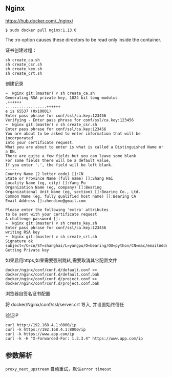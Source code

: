 ## Nginx

https://hub.docker.com/_/nginx/
```
$ sudo docker pull nginx:1.13.0
```


The :ro option causes these directors to be read only inside the container.


证书创建过程：

```
sh create_ca.sh
sh create_csr.sh
sh create_key.sh
sh create_crt.sh
```

创建记录
```
➜  Nginx git:(master) ✗ sh create_ca.sh
Generating RSA private key, 1024 bit long modulus
.++++++
..................++++++
e is 65537 (0x10001)
Enter pass phrase for conf/ssl/ca.key:123456
Verifying - Enter pass phrase for conf/ssl/ca.key:123456
➜  Nginx git:(master) ✗ sh create_csr.sh
Enter pass phrase for conf/ssl/ca.key:123456
You are about to be asked to enter information that will be incorporated
into your certificate request.
What you are about to enter is what is called a Distinguished Name or a DN.
There are quite a few fields but you can leave some blank
For some fields there will be a default value,
If you enter '.', the field will be left blank.
-----
Country Name (2 letter code) []:CN
State or Province Name (full name) []:Shang Hai
Locality Name (eg, city) []:Yang Pu
Organization Name (eg, company) []:Bearing
Organizational Unit Name (eg, section) []:Bearing Co., Ltd.
Common Name (eg, fully qualified host name) []:Bearing CA
Email Address []:zhendime@gmail.com

Please enter the following 'extra' attributes
to be sent with your certificate request
A challenge password []:
➜  Nginx git:(master) ✗ sh create_key.sh
Enter pass phrase for conf/ssl/ca.key:123456
writing RSA key
➜  Nginx git:(master) ✗ sh create_crt.sh
Signature ok
subject=/C=cn/ST=shanghai/L=yangpu/O=bearing/OU=python/CN=mac/emailAddress=abc@xyz.com
Getting Private key
```

如果启用https,如果需要强制跳转,需要取消其它配置文件
```
docker/nginx/conf/conf.d/default.conf >> docker/nginx/conf/conf.d/default.conf.bak
docker/nginx/conf/conf.d/project.conf >> docker/nginx/conf/conf.d/project.conf.bak
```

浏览器自签名证书配置

将 docker/Nginx/conf/ssl/server.crt 导入, 并设置始终信任


验证IP
```
curl http://192.168.4.1:8000/ip
curl -k https://192.168.4.1:8000/ip
curl -k https://www.app.com/ip
curl -k -H "X-Forwarded-For: 1.2.3.4" https://www.app.com/ip
```


## 参数解析

`proxy_next_upstream` 自动重试，默认`error timeout`
